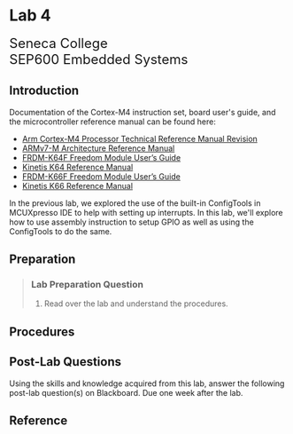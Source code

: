 # Lab 4

<font size="5">
Seneca College</br>
SEP600 Embedded Systems
</font>

## Introduction

Documentation of the Cortex-M4 instruction set, board user's guide, and the microcontroller reference manual can be found here:

- [Arm Cortex-M4 Processor Technical Reference Manual Revision](https://developer.arm.com/documentation/100166/0001)
- [ARMv7-M Architecture Reference Manual](https://developer.arm.com/documentation/ddi0403/latest/)
- [FRDM-K64F Freedom Module User’s Guide](https://www.nxp.com/webapp/Download?colCode=FRDMK64FUG)
- [Kinetis K64 Reference Manual](https://www.nxp.com/webapp/Download?colCode=K64P144M120SF5RM)
- [FRDM-K66F Freedom Module User’s Guide](https://www.nxp.com/webapp/Download?colCode=FRDMK66FUG)
- [Kinetis K66 Reference Manual](https://www.nxp.com/webapp/Download?colCode=K66P144M180SF5RMV2)

In the previous lab, we explored the use of the built-in ConfigTools in MCUXpresso IDE to help with setting up interrupts. In this lab, we'll explore how to use assembly instruction to setup GPIO as well as using the ConfigTools to do the same.

## Preparation

> ### Lab Preparation Question
> 1. Read over the lab and understand the procedures.

## Procedures

## Post-Lab Questions

Using the skills and knowledge acquired from this lab, answer the following post-lab question(s) on Blackboard. Due one week after the lab.

## Reference